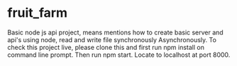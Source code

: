 # fruit_farm
Basic node js api project, means mentions how to create basic server and api's using node, read and write file synchronously 
Asynchronously.
To check this project live, please clone this and first run npm install on command line prompt.
Then run npm start.
Locate to localhost at port 8000.
